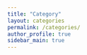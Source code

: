 ```yaml
---
title: "Category"
layout: categories
permalink: /categories/
author_profile: true
sidebar_main: true
---
```




